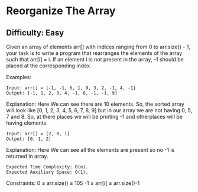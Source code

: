 # Reorganize The Array

## Difficulty: Easy

Given an array of elements arr[] with indices ranging from 0 to arr.size() - 1, your task is to write a program that rearranges the elements of the array such that arr[i] = i. If an element i is not present in the array, -1 should be placed at the corresponding index.

Examples:

    Input: arr[] = [-1, -1, 6, 1, 9, 3, 2, -1, 4, -1]
    Output: [-1, 1, 2, 3, 4, -1, 6, -1, -1, 9]

Explanation: Here We can see there are 10 elements. So, the sorted array will look like [0, 1, 2, 3, 4, 5, 6, 7, 8, 9] but in our array we are not having 0, 5, 7 and 8. So, at there places we will be printing -1 and otherplaces will be having elements.


    Input: arr[] = [2, 0, 1]
    Output: [0, 1, 2]

Explanation: Here We can see all the elements are present so no -1 is returned in array.

    Expected Time Complexity: O(n).
    Expected Auxiliary Space: O(1).

Constraints:
0 ≤ arr.size() ≤ 105
-1 ≤ arr[i] ≤ arr.size()-1